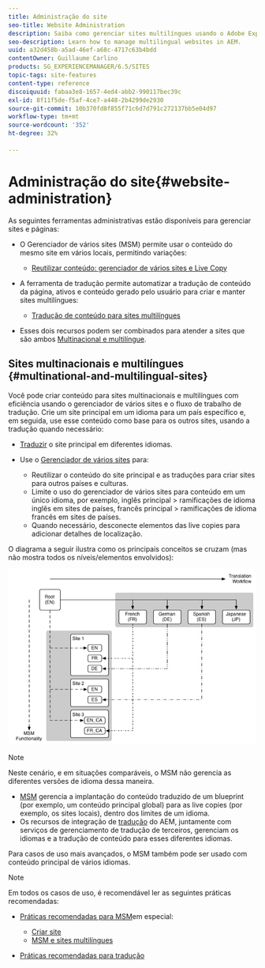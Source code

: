 ```yaml
---
title: Administração do site
seo-title: Website Administration
description: Saiba como gerenciar sites multilíngues usando o Adobe Experience Manager.
seo-description: Learn how to manage multilingual websites in AEM.
uuid: a32d458b-a5ad-46ef-a68c-4717c63b4bdd
contentOwner: Guillaume Carlino
products: SG_EXPERIENCEMANAGER/6.5/SITES
topic-tags: site-features
content-type: reference
discoiquuid: fabaa3e8-1657-4ed4-abb2-990117bec39c
exl-id: 8f11f5de-f5af-4ce7-a448-2b4299de2930
source-git-commit: 10b370fd8f855f71c6d7d791c272137bb5e04d97
workflow-type: tm+mt
source-wordcount: '352'
ht-degree: 32%

---
```


# Administração do site{#website-administration}

As seguintes ferramentas administrativas estão disponíveis para gerenciar sites e páginas:

* O Gerenciador de vários sites (MSM) permite usar o conteúdo do mesmo site em vários locais, permitindo variações:

   * [Reutilizar conteúdo: gerenciador de vários sites e Live Copy](/help/sites-administering/msm.md)

* A ferramenta de tradução permite automatizar a tradução de conteúdo da página, ativos e conteúdo gerado pelo usuário para criar e manter sites multilíngues:

   * [Tradução de conteúdo para sites multilíngues](/help/sites-administering/translation.md)

* Esses dois recursos podem ser combinados para atender a sites que são ambos [Multinacional e multilíngue](#multinational-and-multilingual-sites).

## Sites multinacionais e multilíngues {#multinational-and-multilingual-sites}

Você pode criar conteúdo para sites multinacionais e multilíngues com eficiência usando o gerenciador de vários sites e o fluxo de trabalho de tradução. Crie um site principal em um idioma para um país específico e, em seguida, use esse conteúdo como base para os outros sites, usando a tradução quando necessário:

* [Traduzir](/help/sites-administering/translation.md) o site principal em diferentes idiomas.

* Use o [Gerenciador de vários sites](/help/sites-administering/msm.md) para:

   * Reutilizar o conteúdo do site principal e as traduções para criar sites para outros países e culturas.
   * Limite o uso do gerenciador de vários sites para conteúdo em um único idioma, por exemplo, inglês principal > ramificações de idioma inglês em sites de países, francês principal > ramificações de idioma francês em sites de países.
   * Quando necessário, desconecte elementos das live copies para adicionar detalhes de localização.

O diagrama a seguir ilustra como os principais conceitos se cruzam (mas não mostra todos os níveis/elementos envolvidos):

![Diagrama que mostra os principais conceitos de MSM e tradução](assets/chlimage_1-71a.png)

>[!NOTE]
>
>Neste cenário, e em situações comparáveis, o MSM não gerencia as diferentes versões de idioma dessa maneira.
>
>* [MSM](/help/sites-administering/msm.md) gerencia a implantação do conteúdo traduzido de um blueprint (por exemplo, um conteúdo principal global) para as live copies (por exemplo, os sites locais), dentro dos limites de um idioma.
>* Os recursos de integração de [tradução](/help/sites-administering/translation.md) do AEM, juntamente com serviços de gerenciamento de tradução de terceiros, gerenciam os idiomas e a tradução de conteúdo para esses diferentes idiomas.
>
>Para casos de uso mais avançados, o MSM também pode ser usado com conteúdo principal de vários idiomas.

>[!NOTE]
>
>Em todos os casos de uso, é recomendável ler as seguintes práticas recomendadas:
>
>* [Práticas recomendadas para MSM](/help/sites-administering/msm-best-practices.md)em especial:
>
>   * [Criar site](/help/sites-administering/msm-best-practices.md#create-site)
>   * [MSM e sites multilíngues](/help/sites-administering/msm-best-practices.md#msm-and-multilingual-websites)
>
>* [Práticas recomendadas para tradução](/help/sites-administering/tc-bp.md)
